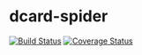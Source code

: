 # dcard-spider
[![Build Status](https://travis-ci.org/leVirve/dcard-spider.svg?branch=master)](https://travis-ci.org/leVirve/dcard-spider)
[![Coverage Status](https://coveralls.io/repos/github/leVirve/dcard-spider/badge.svg?branch=master)](https://coveralls.io/github/leVirve/dcard-spider?branch=master)